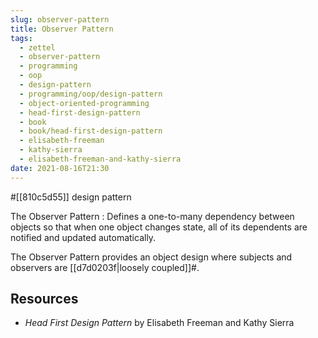 ```yaml
---
slug: observer-pattern
title: Observer Pattern
tags:
  - zettel
  - observer-pattern
  - programming
  - oop
  - design-pattern
  - programming/oop/design-pattern
  - object-oriented-programming
  - head-first-design-pattern
  - book
  - book/head-first-design-pattern
  - elisabeth-freeman
  - kathy-sierra
  - elisabeth-freeman-and-kathy-sierra
date: 2021-08-16T21:30
---
```



#[[810c5d55]] design pattern

The Observer Pattern
:   Defines a one-to-many dependency between objects so that when one object
changes state, all of its dependents are notified and updated automatically.

The Observer Pattern provides an object design where subjects and observers are
[[d7d0203f|loosely coupled]]#.

## Resources

- _Head First Design Pattern_ by Elisabeth Freeman and Kathy Sierra

